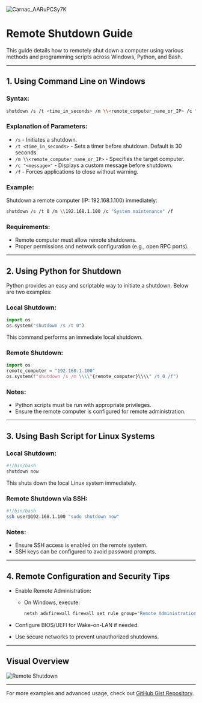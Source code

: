![Carnac_AARuPCSy7K](https://github.com/user-attachments/assets/a84e1f2a-fe3f-498c-a038-da7ea2f19306)




# Remote Shutdown Guide

This guide details how to remotely shut down a computer using various methods and programming scripts across Windows, Python, and Bash.

---

## 1. **Using Command Line on Windows**

### Syntax:
```bash
shutdown /s /t <time_in_seconds> /m \\<remote_computer_name_or_IP> /c "<message>" /f
```

### Explanation of Parameters:
- `/s` - Initiates a shutdown.
- `/t <time_in_seconds>` - Sets a timer before shutdown. Default is 30 seconds.
- `/m \\<remote_computer_name_or_IP>` - Specifies the target computer.
- `/c "<message>"` - Displays a custom message before shutdown.
- `/f` - Forces applications to close without warning.

### Example:
Shutdown a remote computer (IP: 192.168.1.100) immediately:
```bash
shutdown /s /t 0 /m \\192.168.1.100 /c "System maintenance" /f
```

### Requirements:
- Remote computer must allow remote shutdowns.
- Proper permissions and network configuration (e.g., open RPC ports).

---

## 2. **Using Python for Shutdown**

Python provides an easy and scriptable way to initiate a shutdown. Below are two examples:

### Local Shutdown:
```python
import os
os.system("shutdown /s /t 0")
```
This command performs an immediate local shutdown.

### Remote Shutdown:
```python
import os
remote_computer = "192.168.1.100"
os.system(f"shutdown /s /m \\\\"{remote_computer}\\\\" /t 0 /f")
```

### Notes:
- Python scripts must be run with appropriate privileges.
- Ensure the remote computer is configured for remote administration.

---

## 3. **Using Bash Script for Linux Systems**

### Local Shutdown:
```bash
#!/bin/bash
shutdown now
```
This shuts down the local Linux system immediately.

### Remote Shutdown via SSH:
```bash
#!/bin/bash
ssh user@192.168.1.100 "sudo shutdown now"
```

### Notes:
- Ensure SSH access is enabled on the remote system.
- SSH keys can be configured to avoid password prompts.

---

## 4. **Remote Configuration and Security Tips**
- Enable Remote Administration:
  - On Windows, execute:
    ```bash
    netsh advfirewall firewall set rule group="Remote Administration" new enable=yes
    ```

- Configure BIOS/UEFI for Wake-on-LAN if needed.
- Use secure networks to prevent unauthorized shutdowns.

---

## Visual Overview

![Remote Shutdown](![Carnac_AARuPCSy7K](https://github.com/user-attachments/assets/ea92b9fa-5678-43ff-ac39-b47b9d2f77a6)
)

---

For more examples and advanced usage, check out [GitHub Gist Repository](https://github.com/shikakker/Shutdown).
